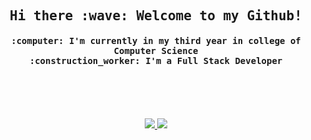 <h2 align="center"><samp> Hi there :wave: Welcome to my Github! </samp></h3>

<h4 align="center"><samp> :computer: I'm currently in my third year in college of Computer Science </samp><br>
<samp> :construction_worker: I'm a Full Stack Developer </samp></h3>
 


<br><br><br> 

<p align="center">
<a href="https://www.linkedin.com/in/eduardo-michel-939b32175/">
<img src="https://img.shields.io/badge/LinkedIn-0077B5?style=for-the-badge&logo=linkedin&logoColor=white">
</a><a href="https://www.instagram.com/eduardo.michel9/">
<img src="https://img.shields.io/badge/Instagram-E4405F?style=for-the-badge&logo=instagram&logoColor=white">
</a>
</p>

